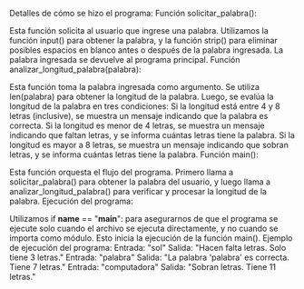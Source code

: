 Detalles de cómo se hizo el programa:
Función solicitar_palabra():

Esta función solicita al usuario que ingrese una palabra. Utilizamos la función input() para obtener la palabra, y la función strip() para eliminar posibles espacios en blanco antes o después de la palabra ingresada.
La palabra ingresada se devuelve al programa principal.
Función analizar_longitud_palabra(palabra):

Esta función toma la palabra ingresada como argumento.
Se utiliza len(palabra) para obtener la longitud de la palabra.
Luego, se evalúa la longitud de la palabra en tres condiciones:
Si la longitud está entre 4 y 8 letras (inclusive), se muestra un mensaje indicando que la palabra es correcta.
Si la longitud es menor de 4 letras, se muestra un mensaje indicando que faltan letras, y se informa cuántas letras tiene la palabra.
Si la longitud es mayor a 8 letras, se muestra un mensaje indicando que sobran letras, y se informa cuántas letras tiene la palabra.
Función main():

Esta función orquesta el flujo del programa. Primero llama a solicitar_palabra() para obtener la palabra del usuario, y luego llama a analizar_longitud_palabra() para verificar y procesar la longitud de la palabra.
Ejecución del programa:

Utilizamos if __name__ == "__main__": para asegurarnos de que el programa se ejecute solo cuando el archivo se ejecuta directamente, y no cuando se importa como módulo.
Esto inicia la ejecución de la función main().
Ejemplo de ejecución del programa:
Entrada: "sol"
Salida: "Hacen falta letras. Solo tiene 3 letras."
Entrada: "palabra"
Salida: "La palabra 'palabra' es correcta. Tiene 7 letras."
Entrada: "computadora"
Salida: "Sobran letras. Tiene 11 letras."
